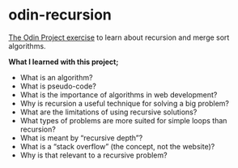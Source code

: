 # odin-recursion

[The Odin Project exercise](https://www.theodinproject.com/lessons/javascript-recursion) to learn about recursion and merge sort algorithms.

**What I learned with this project;**

- What is an algorithm?
- What is pseudo-code?
- What is the importance of algorithms in web development?
- Why is recursion a useful technique for solving a big problem?
- What are the limitations of using recursive solutions?
- What types of problems are more suited for simple loops than recursion?
- What is meant by “recursive depth”?
- What is a “stack overflow” (the concept, not the website)?
- Why is that relevant to a recursive problem?
